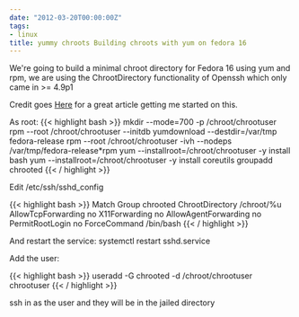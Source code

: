 ```yaml
---
date: "2012-03-20T00:00:00Z"
tags:
- linux
title: yummy chroots Building chroots with yum on fedora 16
---
```


We're going to build a minimal chroot directory for Fedora 16 using yum and rpm, we are using the ChrootDirectory functionality of Openssh which only came in >= 4.9p1

Credit goes [Here](https://prefetch.net/articles/yumchrootlinux.html) for a great article getting me started on this.

As root:
{{< highlight bash >}}
mkdir --mode=700 -p /chroot/chrootuser
rpm --root /chroot/chrootuser --initdb
yumdownload --destdir=/var/tmp fedora-release
rpm --root /chroot/chrootuser -ivh --nodeps /var/tmp/fedora-release*rpm
yum --installroot=/chroot/chrootuser -y install bash
yum --installroot=/chroot/chrootuser -y install coreutils
groupadd chrooted
{{< / highlight >}}

Edit /etc/ssh/sshd_config

{{< highlight bash >}}
Match Group chrooted
        ChrootDirectory /chroot/%u
        AllowTcpForwarding no
        X11Forwarding no
        AllowAgentForwarding no
        PermitRootLogin no
        ForceCommand /bin/bash
{{< / highlight >}}

And restart the service: systemctl restart sshd.service

Add the user:

{{< highlight bash >}}
useradd -G chrooted -d /chroot/chrootuser chrootuser
{{< / highlight >}}

ssh in as the user and they will be in the jailed directory

